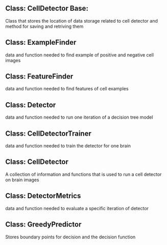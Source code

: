## Class: CellDetector Base:
  Class that stores the location of data storage related to cell detector and method for saving and retriving them

## Class: ExampleFinder
   data and function needed to find example of positive and negative cell images

## Class: FeatureFinder
   data and function needed to find features of cell examples

## Class: Detector
   data and function needed to run one iteration of a decision tree model

## Class: CellDetectorTrainer
   data and function needed to train the detector for one brain

## Class: CellDetector
  A collection of information and functions that is used to run a cell detector on brain images

## Class: DetectorMetrics
  data and function needed to evaluate a specific iteration of detector
  
## Class: GreedyPredictor
  Stores boundary points for decision and the decision function
